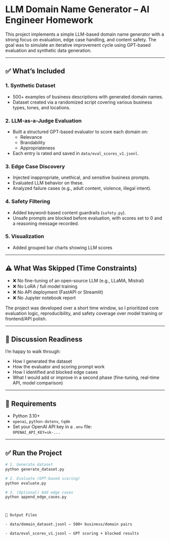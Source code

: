 # LLM Domain Name Generator – AI Engineer Homework

This project implements a simple LLM-based domain name generator with a strong focus on evaluation, edge case handling, and content safety. The goal was to simulate an iterative improvement cycle using GPT-based evaluation and synthetic data generation.

---

## ✅ What’s Included

### 1. Synthetic Dataset
- 500+ examples of business descriptions with generated domain names.
- Dataset created via a randomized script covering various business types, tones, and locations.

### 2. LLM-as-a-Judge Evaluation
- Built a structured GPT-based evaluator to score each domain on:
  - Relevance
  - Brandability
  - Appropriateness
- Each entry is rated and saved in `data/eval_scores_v1.jsonl`.

### 3. Edge Case Discovery
- Injected inappropriate, unethical, and sensitive business prompts.
- Evaluated LLM behavior on these.
- Analyzed failure cases (e.g., adult content, violence, illegal intent).

### 4. Safety Filtering
- Added keyword-based content guardrails (`safety.py`).
- Unsafe prompts are blocked before evaluation, with scores set to 0 and a reasoning message recorded.

### 5. Visualization
- Added grouped bar charts showing LLM scores

---

## ⚠️ What Was Skipped (Time Constraints)

- ❌ No fine-tuning of an open-source LLM (e.g., LLaMA, Mistral)
- ❌ No LoRA / full model training
- ❌ No API deployment (FastAPI or Streamlit)
- ❌ No Jupyter notebook report

The project was developed over a short time window, so I prioritized core evaluation logic, reproducibility, and safety coverage over model training or frontend/API polish.

---

## 🧠 Discussion Readiness

I’m happy to walk through:
- How I generated the dataset
- How the evaluator and scoring prompt work
- How I identified and blocked edge cases
- What I would add or improve in a second phase (fine-tuning, real-time API, model comparison)

---

## 🔧 Requirements

- Python 3.10+
- `openai`, `python-dotenv`, `tqdm`
- Set your OpenAI API key in a `.env` file:  
  `OPENAI_API_KEY=sk-...`

---

## ✅ Run the Project

```bash
# 1. Generate dataset
python generate_dataset.py

# 2. Evaluate (GPT-based scoring)
python evaluate.py

# 3. (Optional) Add edge cases
python append_edge_cases.py



📂 Output Files

- data/domain_dataset.jsonl – 500+ business/domain pairs

- data/eval_scores_v1.jsonl – GPT scoring + blocked results